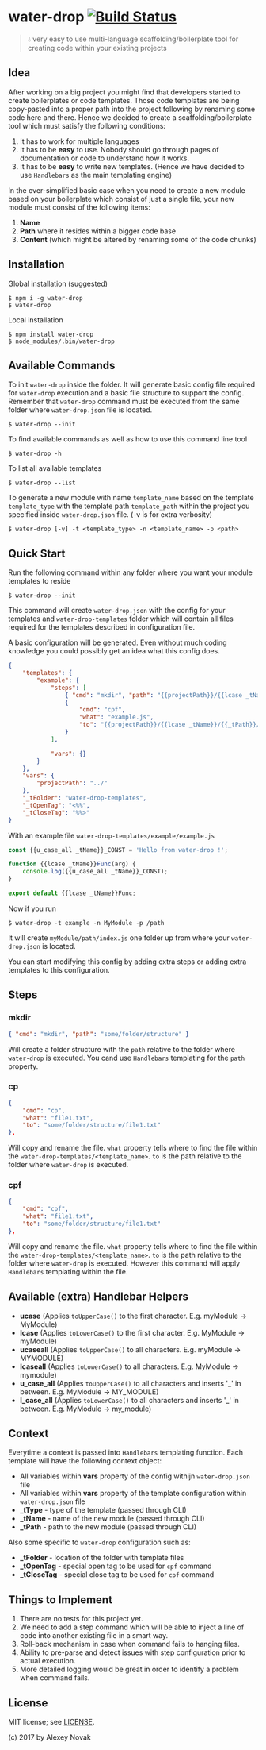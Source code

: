 # water-drop [![Build Status](https://travis-ci.org/anvk/water-drop.svg?branch=master)](https://travis-ci.org/anvk/water-drop)

> 💧 very easy to use multi-language scaffolding/boilerplate tool for creating code within your existing projects

## Idea
After working on a big project you might find that developers started to create boilerplates or code templates. Those code templates are being copy-pasted into a proper path into the project following by renaming some code here and there. Hence we decided to create a scaffolding/boilerplate tool which must satisfy the following conditions:

1. It has to work for multiple languages
2. It has to be **easy** to use. Nobody should go through pages of documentation or code to understand how it works.
3. It has to be **easy** to write new templates. (Hence we have decided to use `Handlebars` as the main templating engine)

In the over-simplified basic case when you need to create a new module based on your boilerplate which consist of just a single file, your new module must consist of the following items:

1. **Name**
2. **Path** where it resides within a bigger code base
3. **Content** (which might be altered by renaming some of the code chunks)

## Installation

Global installation (suggested)
```
$ npm i -g water-drop
$ water-drop
```

Local installation
```
$ npm install water-drop
$ node_modules/.bin/water-drop
```

## Available Commands

To init `water-drop` inside the folder. It will generate basic config file required for `water-drop` execution and a basic file structure to support the config. Remember that `water-drop` command must be executed from the same folder where `water-drop.json` file is located.
```
$ water-drop --init
```

To find available commands as well as how to use this command line tool
```
$ water-drop -h
```

To list all available templates
```
$ water-drop --list
```

To generate a new module with name `template_name` based on the template `template_type` with the template path `template_path` within the project you specified inside `water-drop.json` file. (-v is for extra verbosity)
```
$ water-drop [-v] -t <template_type> -n <template_name> -p <path>
```

## Quick Start

Run the following command within any folder where you want your module templates to reside

```
$ water-drop --init
```

This command will create `water-drop.json` with the config for your templates and `water-drop-templates` folder which will contain all files required for the templates described in configuration file.

A basic configuration will be generated. Even without much coding knowledge you could possibly get an idea what this config does.

```json
{
    "templates": {
        "example": {
            "steps": [
                { "cmd": "mkdir", "path": "{{projectPath}}/{{lcase _tName}}/{{_tPath}}" },
                {
                    "cmd": "cpf",
                    "what": "example.js",
                    "to": "{{projectPath}}/{{lcase _tName}}/{{_tPath}}/example.js"
                }
            ],

            "vars": {}
        }
    },
    "vars": {
        "projectPath": "../"
    },
    "_tFolder": "water-drop-templates",
    "_tOpenTag": "<%%",
    "_tCloseTag": "%%>"
}
```

With an example file `water-drop-templates/example/example.js`

```js
const {{u_case_all _tName}}_CONST = 'Hello from water-drop !';

function {{lcase _tName}}Func(arg) {
    console.log({{u_case_all _tName}}_CONST);
}

export default {{lcase _tName}}Func;
```

Now if you run

```
$ water-drop -t example -n MyModule -p /path
```

It will create `myModule/path/index.js` one folder up from where your `water-drop.json` is located.

You can start modifying this config by adding extra steps or adding extra templates to this configuration.

## Steps

### mkdir

```json
{ "cmd": "mkdir", "path": "some/folder/structure" }
```

Will create a folder structure with the `path` relative to the folder where `water-drop` is executed. You cand use `Handlebars` templating for the `path` property.

### cp

```json
{
    "cmd": "cp",
    "what": "file1.txt",
    "to": "some/folder/structure/file1.txt"
},
```

Will copy and rename the file. `what` property tells where to find the file within the `water-drop-templates/<template_name>`. `to` is the path relative to the folder where `water-drop` is executed.

### cpf
```json
{
    "cmd": "cpf",
    "what": "file1.txt",
    "to": "some/folder/structure/file1.txt"
},
```

Will copy and rename the file. `what` property tells where to find the file within the `water-drop-templates/<template_name>`. `to` is the path relative to the folder where `water-drop` is executed.
However this command will apply `Handlebars` templating within the file.

## Available (extra) Handlebar Helpers

- **ucase** (Applies `toUpperCase()` to the first character. E.g. myModule -> MyModule)
- **lcase** (Applies `toLowerCase()` to the first character. E.g. MyModule -> myModule)
- **ucaseall** (Applies `toUpperCase()` to all characters. E.g. myModule -> MYMODULE)
- **lcaseall** (Applies `toLowerCase()` to all characters. E.g. MyModule -> mymodule)
- **u_case_all** (Applies `toUpperCase()` to all characters and inserts '_' in between. E.g. MyModule -> MY_MODULE)
- **l_case_all** (Applies `toLowerCase()` to all characters and inserts '_' in between. E.g. MyModule -> my_module)

## Context

Everytime a context is passed into `Handlebars` templating function. Each template will have the following context object:

- All variables within **vars** property of the config withijn `water-drop.json` file
- All variables within **vars** property of the template configuration within `water-drop.json` file
- **_tType** - type of the template (passed through CLI)
- **_tName** - name of the new module (passed through CLI)
- **_tPath** - path to the new module (passed through CLI)

Also some specific to `water-drop` configuration such as:

- **_tFolder** - location of the folder with template files
- **_tOpenTag** - special open tag to be used for `cpf` command
- **_tCloseTag** - special close tag to be used for `cpf` command

## Things to Implement

1. There are no tests for this project yet.
2. We need to add a step command which will be able to inject a line of code into another existing file in a smart way.
3. Roll-back mechanism in case when command fails to hanging files.
4. Ability to pre-parse and detect issues with step configuration prior to actual execution.
5. More detailed logging would be great in order to identify a problem when command fails.

## License

MIT license; see [LICENSE](./LICENSE).

(c) 2017 by Alexey Novak
